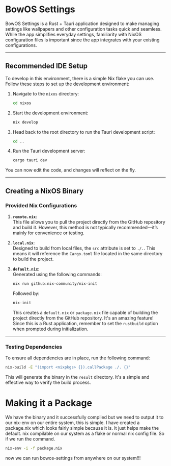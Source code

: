 
# BowOS Settings

BowOS Settings is a Rust + Tauri application designed to make managing settings like wallpapers and other configuration tasks quick and seamless. While the app simplifies everyday settings, familiarity with NixOS configuration files is important since the app integrates with your existing configurations.

---

## Recommended IDE Setup

To develop in this environment, there is a simple Nix flake you can use. Follow these steps to set up the development environment:

1. Navigate to the `nixos` directory:
   ```bash
   cd nixos
   ```

2. Start the development environment:
   ```bash
   nix develop
   ```

3. Head back to the root directory to run the Tauri development script:
   ```bash
   cd ..
   ```

4. Run the Tauri development server:
   ```bash
   cargo tauri dev
   ```

You can now edit the code, and changes will reflect on the fly.

---

## Creating a NixOS Binary

### Provided Nix Configurations

1. **`remote.nix`**:  
   This file allows you to pull the project directly from the GitHub repository and build it. However, this method is not typically recommended—it’s mainly for convenience or testing.

2. **`local.nix`**:  
   Designed to build from local files, the `src` attribute is set to `./.`. This means it will reference the `Cargo.toml` file located in the same directory to build the project.

3. **`default.nix`**:  
   Generated using the following commands:
   ```bash
   nix run github:nix-community/nix-init
   ```
   Followed by:
   ```bash
   nix-init
   ```
   This creates a `default.nix` or `package.nix` file capable of building the project directly from the GitHub repository. It's an amazing feature! Since this is a Rust application, remember to set the `rustbuild` option when prompted during initialization.

---

### Testing Dependencies

To ensure all dependencies are in place, run the following command:
```bash
nix-build -E "(import <nixpkgs> {}).callPackage ./. {}"
```

This will generate the binary in the `result` directory. It's a simple and effective way to verify the build process.

# Making it a Package

We have the binary and it successfully compiled but we need to output it to our nix-env on our entire system, this is simple. I have created a package.nix which looks fairly simple because it is. It just helps make the default. nix compilable on our system as a flake or normal nix config file. So if we run the command. 

```bash
nix-env -i -f package.nix
```

now we can run bowos-settings from anywhere on our system!!!



